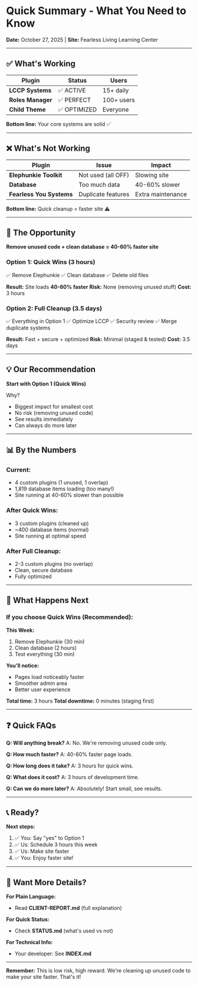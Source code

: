 # Quick Summary - What You Need to Know

**Date:** October 27, 2025 | **Site:** Fearless Living Learning Center

---

## ✅ What's Working

| Plugin | Status | Users |
|--------|--------|-------|
| **LCCP Systems** | ✅ ACTIVE | 15+ daily |
| **Roles Manager** | ✅ PERFECT | 100+ users |
| **Child Theme** | ✅ OPTIMIZED | Everyone |

**Bottom line:** Your core systems are solid ✅

---

## ❌ What's Not Working

| Plugin | Issue | Impact |
|--------|-------|--------|
| **Elephunkie Toolkit** | Not used (all OFF) | Slowing site |
| **Database** | Too much data | 40-60% slower |
| **Fearless You Systems** | Duplicate features | Extra maintenance |

**Bottom line:** Quick cleanup = faster site ⚠️

---

## 🚀 The Opportunity

**Remove unused code + clean database = 40-60% faster site**

### Option 1: Quick Wins (3 hours)
✅ Remove Elephunkie
✅ Clean database
✅ Delete old files

**Result:** Site loads **40-60% faster**
**Risk:** None (removing unused stuff)
**Cost:** 3 hours

### Option 2: Full Cleanup (3.5 days)
✅ Everything in Option 1
✅ Optimize LCCP
✅ Security review
✅ Merge duplicate systems

**Result:** Fast + secure + optimized
**Risk:** Minimal (staged & tested)
**Cost:** 3.5 days

---

## 💡 Our Recommendation

**Start with Option 1 (Quick Wins)**

Why?
- Biggest impact for smallest cost
- No risk (removing unused code)
- See results immediately
- Can always do more later

---

## 📊 By the Numbers

### Current:
- 4 custom plugins (1 unused, 1 overlap)
- 1,819 database items loading (too many!)
- Site running at 40-60% slower than possible

### After Quick Wins:
- 3 custom plugins (cleaned up)
- ~400 database items (normal)
- Site running at optimal speed

### After Full Cleanup:
- 2-3 custom plugins (no overlap)
- Clean, secure database
- Fully optimized

---

## 🎯 What Happens Next

### If you choose Quick Wins (Recommended):

**This Week:**
1. Remove Elephunkie (30 min)
2. Clean database (2 hours)
3. Test everything (30 min)

**You'll notice:**
- Pages load noticeably faster
- Smoother admin area
- Better user experience

**Total time:** 3 hours
**Total downtime:** 0 minutes (staging first)

---

## ❓ Quick FAQs

**Q: Will anything break?**
A: No. We're removing unused code only.

**Q: How much faster?**
A: 40-60% faster page loads.

**Q: How long does it take?**
A: 3 hours for quick wins.

**Q: What does it cost?**
A: 3 hours of development time.

**Q: Can we do more later?**
A: Absolutely! Start small, see results.

---

## 📞 Ready?

**Next steps:**
1. ✅ You: Say "yes" to Option 1
2. ✅ Us: Schedule 3 hours this week
3. ✅ Us: Make site faster
4. ✅ You: Enjoy faster site!

---

## 📄 Want More Details?

**For Plain Language:**
- Read **CLIENT-REPORT.md** (full explanation)

**For Quick Status:**
- Check **STATUS.md** (what's used vs not)

**For Technical Info:**
- Your developer: See **INDEX.md**

---

**Remember:** This is low risk, high reward. We're cleaning up unused code to make your site faster. That's it!
